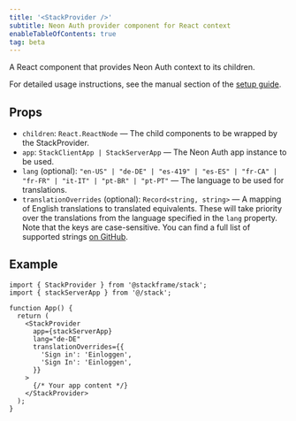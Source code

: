 ```yaml
---
title: '<StackProvider />'
subtitle: Neon Auth provider component for React context
enableTableOfContents: true
tag: beta
---
```


A React component that provides Neon Auth context to its children.

For detailed usage instructions, see the manual section of the [setup guide](/docs/neon-auth).

## Props

- `children`: `React.ReactNode` — The child components to be wrapped by the StackProvider.
- `app`: `StackClientApp | StackServerApp` — The Neon Auth app instance to be used.
- `lang` (optional): `"en-US" | "de-DE" | "es-419" | "es-ES" | "fr-CA" | "fr-FR" | "it-IT" | "pt-BR" | "pt-PT"` — The language to be used for translations.
- `translationOverrides` (optional): `Record<string, string>` — A mapping of English translations to translated equivalents. These will take priority over the translations from the language specified in the `lang` property. Note that the keys are case-sensitive. You can find a full list of supported strings [on GitHub](https://github.com/stack-auth/stack-auth/blob/dev/packages/template/src/generated/quetzal-translations.ts).

## Example

```tsx title="layout.tsx"
import { StackProvider } from '@stackframe/stack';
import { stackServerApp } from '@/stack';

function App() {
  return (
    <StackProvider
      app={stackServerApp}
      lang="de-DE"
      translationOverrides={{
        'Sign in': 'Einloggen',
        'Sign In': 'Einloggen',
      }}
    >
      {/* Your app content */}
    </StackProvider>
  );
}
```

